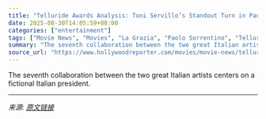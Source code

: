```yaml
---
title: "Telluride Awards Analysis: Toni Servillo’s Standout Turn in Paolo Sorrentino’s ‘La Grazia’ Could Find Traction"
date: 2025-08-30T14:05:59+08:00
categories: ["entertainment"]
tags: ["Movie News", "Movies", "La Grazia", "Paolo Sorrentino", "Telluride 2025", "Toni Servillo"]
summary: "The seventh collaboration between the two great Italian artists centers on a fictional Italian president."
source_url: "https://www.hollywoodreporter.com/movies/movie-news/telluride-awards-analysis-toni-servillos-la-grazia-1236357478/"
---
```


The seventh collaboration between the two great Italian artists centers on a fictional Italian president.

---

*来源: [原文链接](https://www.hollywoodreporter.com/movies/movie-news/telluride-awards-analysis-toni-servillos-la-grazia-1236357478/)*
